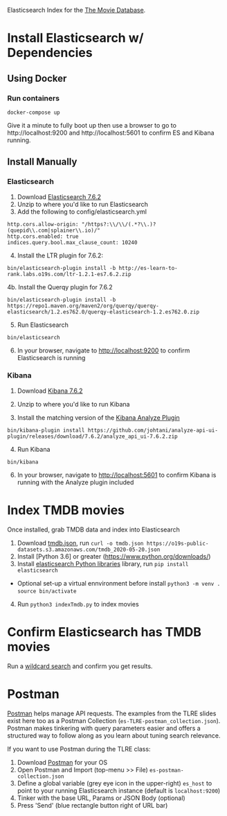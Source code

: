 Elasticsearch Index for the [The Movie Database](http://themoviedb.com).

# Install Elasticsearch w/ Dependencies

## Using Docker

### Run containers

```
docker-compose up
```

Give it a minute to fully boot up then use a browser to go to http://localhost:9200 and http://localhost:5601 to confirm ES and Kibana running.

## Install Manually

### Elasticsearch

1. Download [Elasticsearch 7.6.2](https://www.elastic.co/downloads/past-releases/elasticsearch-7-6-2)
2. Unzip to where you'd like to run Elasticsearch
3. Add the following to config/elasticsearch.yml

```
http.cors.allow-origin: "/https?:\\/\\/(.*?\\.)?(quepid\\.com|splainer\\.io)/"
http.cors.enabled: true
indices.query.bool.max_clause_count: 10240
```

4. Install the LTR plugin for 7.6.2:

```
bin/elasticsearch-plugin install -b http://es-learn-to-rank.labs.o19s.com/ltr-1.2.1-es7.6.2.zip
```

4b. Install the Querqy plugin for 7.6.2

```
bin/elasticsearch-plugin install -b https://repo1.maven.org/maven2/org/querqy/querqy-elasticsearch/1.2.es762.0/querqy-elasticsearch-1.2.es762.0.zip
```

5. Run Elasticsearch

```
bin/elasticsearch
```

6. In your browser, navigate to [http://localhost:9200](http://localhost:9200) to confirm Elasticsearch is running

### Kibana

1. Download [Kibana 7.6.2](https://www.elastic.co/downloads/past-releases/kibana-7-6-2)

2. Unzip to where you'd like to run Kibana

3. Install the matching version of the [Kibana Analyze Plugin](https://github.com/johtani/analyze-api-ui-plugin)

```
bin/kibana-plugin install https://github.com/johtani/analyze-api-ui-plugin/releases/download/7.6.2/analyze_api_ui-7.6.2.zip
```

4. Run Kibana

```
bin/kibana
```

6. In your browser, navigate to [http://localhost:5601](http://localhost:5601) to confirm Kibana is running with the Analyze plugin included

# Index TMDB movies

Once installed, grab TMDB data and index into Elasticsearch

1. Download [tmdb.json](http://es-learn-to-rank.labs.o19s.com/tmdb.json), run `curl -o tmdb.json https://o19s-public-datasets.s3.amazonaws.com/tmdb_2020-05-20.json` 
2. Install [Python 3.6] or greater (https://www.python.org/downloads/)
3. Install [elasticsearch Python libraries](https://elasticsearch-py.readthedocs.io/en/master/) library, run `pip install elasticsearch`
  * Optional set-up a virtual ennvironment before install
    `python3 -m venv .`
    `source bin/activate`

4. Run `python3 indexTmdb.py` to index movies

# Confirm Elasticsearch has TMDB movies

Run a [wildcard search](http://localhost:9200/tmdb/_search?q=*) and confirm you get results.

# Postman

[Postman](https://www.postman.com/) helps manage API requests. The examples from the TLRE slides exist here too as a Postman Collection (`es-TLRE-postman_collection.json`). Postman makes tinkering with query parameters easier and offers a structured way to follow along as you learn about tuning search relevance.

If you want to use Postman during the TLRE class:

1. Download [Postman](https://www.postman.com/downloads/) for your OS
2. Open Postman and Import (top-menu >> File) `es-postman-collection.json`
3. Define a global variable (grey eye icon in the upper-right) `es_host` to point to your running Elasticsearch instance (default is `localhost:9200`)
4. Tinker with the base URL, Params or JSON Body (optional)
5. Press 'Send' (blue rectangle button right of URL bar)

